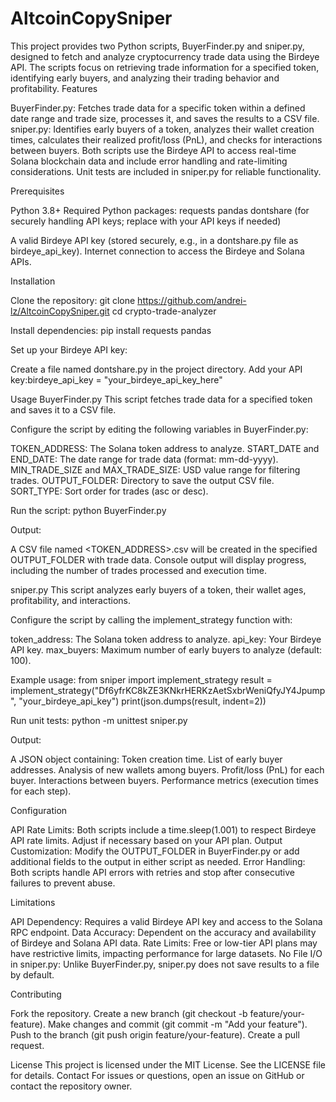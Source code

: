 # AltcoinCopySniper
This project provides two Python scripts, BuyerFinder.py and sniper.py, designed to fetch and analyze cryptocurrency trade data using the Birdeye API. The scripts focus on retrieving trade information for a specified token, identifying early buyers, and analyzing their trading behavior and profitability.
Features

BuyerFinder.py: Fetches trade data for a specific token within a defined date range and trade size, processes it, and saves the results to a CSV file.
sniper.py: Identifies early buyers of a token, analyzes their wallet creation times, calculates their realized profit/loss (PnL), and checks for interactions between buyers.
Both scripts use the Birdeye API to access real-time Solana blockchain data and include error handling and rate-limiting considerations.
Unit tests are included in sniper.py for reliable functionality.

Prerequisites

Python 3.8+
Required Python packages:
requests
pandas
dontshare (for securely handling API keys; replace with your API keys if needed)


A valid Birdeye API key (stored securely, e.g., in a dontshare.py file as birdeye_api_key).
Internet connection to access the Birdeye and Solana APIs.

Installation

Clone the repository:
git clone https://github.com/andrei-lz/AltcoinCopySniper.git
cd crypto-trade-analyzer


Install dependencies:
pip install requests pandas


Set up your Birdeye API key:

Create a file named dontshare.py in the project directory.
Add your API key:birdeye_api_key = "your_birdeye_api_key_here"





Usage
BuyerFinder.py
This script fetches trade data for a specified token and saves it to a CSV file.

Configure the script by editing the following variables in BuyerFinder.py:

TOKEN_ADDRESS: The Solana token address to analyze.
START_DATE and END_DATE: The date range for trade data (format: mm-dd-yyyy).
MIN_TRADE_SIZE and MAX_TRADE_SIZE: USD value range for filtering trades.
OUTPUT_FOLDER: Directory to save the output CSV file.
SORT_TYPE: Sort order for trades (asc or desc).


Run the script:
python BuyerFinder.py


Output:

A CSV file named <TOKEN_ADDRESS>.csv will be created in the specified OUTPUT_FOLDER with trade data.
Console output will display progress, including the number of trades processed and execution time.



sniper.py
This script analyzes early buyers of a token, their wallet ages, profitability, and interactions.

Configure the script by calling the implement_strategy function with:

token_address: The Solana token address to analyze.
api_key: Your Birdeye API key.
max_buyers: Maximum number of early buyers to analyze (default: 100).


Example usage:
from sniper import implement_strategy
result = implement_strategy("Df6yfrKC8kZE3KNkrHERKzAetSxbrWeniQfyJY4Jpump", "your_birdeye_api_key")
print(json.dumps(result, indent=2))


Run unit tests:
python -m unittest sniper.py


Output:

A JSON object containing:
Token creation time.
List of early buyer addresses.
Analysis of new wallets among buyers.
Profit/loss (PnL) for each buyer.
Interactions between buyers.
Performance metrics (execution times for each step).





Configuration

API Rate Limits: Both scripts include a time.sleep(1.001) to respect Birdeye API rate limits. Adjust if necessary based on your API plan.
Output Customization: Modify the OUTPUT_FOLDER in BuyerFinder.py or add additional fields to the output in either script as needed.
Error Handling: Both scripts handle API errors with retries and stop after consecutive failures to prevent abuse.

Limitations

API Dependency: Requires a valid Birdeye API key and access to the Solana RPC endpoint.
Data Accuracy: Dependent on the accuracy and availability of Birdeye and Solana API data.
Rate Limits: Free or low-tier API plans may have restrictive limits, impacting performance for large datasets.
No File I/O in sniper.py: Unlike BuyerFinder.py, sniper.py does not save results to a file by default.

Contributing

Fork the repository.
Create a new branch (git checkout -b feature/your-feature).
Make changes and commit (git commit -m "Add your feature").
Push to the branch (git push origin feature/your-feature).
Create a pull request.

License
This project is licensed under the MIT License. See the LICENSE file for details.
Contact
For issues or questions, open an issue on GitHub or contact the repository owner.
